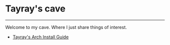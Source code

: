 # Tayray's cave
---
Welcome to my cave. Where I just share things of interest.

* [Tayray's Arch Install Guide](arch.md)
